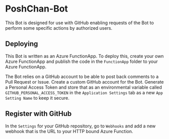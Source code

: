 # PoshChan-Bot

This Bot is designed for use with GitHub enabling requests of the Bot to perform some specific actions by authorized users.

## Deploying

This Bot is written as an Azure FunctionApp.  To deploy this, create your own Azure FunctionApp and publish the code
in the `FunctionApp` folder to your Azure FunctionApp.

The Bot relies on a GitHub account to be able to post back comments to a Pull Request or Issue.  Create a custom GitHub
account for the Bot.  Generate a Personal Access Token and store that as an environmental variable called `GITHUB_PERSONAL_ACCESS_TOKEN`
in the `Application Settings` tab as a new `App Setting Name` to keep it secure.

## Register with GitHub

In the `Settings` for your GitHub repository, go to `Webhooks` and add a new webhook that is the URL to your
HTTP bound Azure Function.
